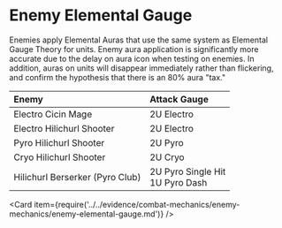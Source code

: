 # Enemy Elemental Gauge

Enemies apply Elemental Auras that use the same system as Elemental Gauge Theory for units. Enemy aura application is significantly more accurate due to the delay on aura icon when testing on enemies. In addition, auras on units will disappear immediately rather than flickering, and confirm the hypothesis that there is an 80% aura "tax."

| Enemy                            | Attack Gauge                          |
| :------------------------------- | :------------------------------------ |
| Electro Cicin Mage               | 2U Electro                            |
| Electro Hilichurl Shooter        | 2U Electro                            |
| Pyro Hilichurl Shooter           | 2U Pyro                               |
| Cryo Hilichurl Shooter           | 2U Cryo                               |
| Hilichurl Berserker (Pyro Club)  | 2U Pyro Single Hit <br/> 1U Pyro Dash |

<Card item={require('../../evidence/combat-mechanics/enemy-mechanics/enemy-elemental-gauge.md')} />

